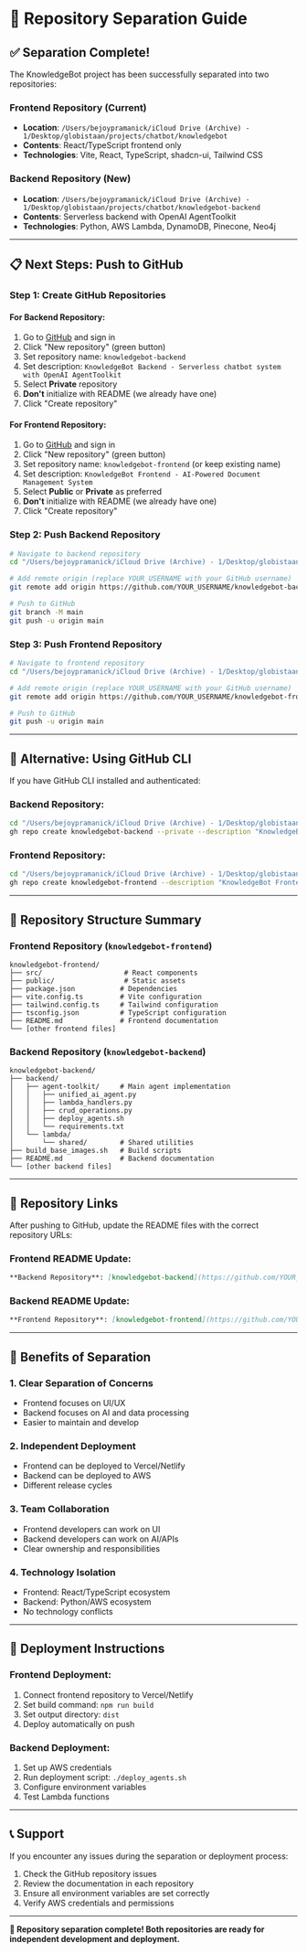 # 🚀 Repository Separation Guide

## ✅ **Separation Complete!**

The KnowledgeBot project has been successfully separated into two repositories:

### **Frontend Repository** (Current)
- **Location**: `/Users/bejoypramanick/iCloud Drive (Archive) - 1/Desktop/globistaan/projects/chatbot/knowledgebot`
- **Contents**: React/TypeScript frontend only
- **Technologies**: Vite, React, TypeScript, shadcn-ui, Tailwind CSS

### **Backend Repository** (New)
- **Location**: `/Users/bejoypramanick/iCloud Drive (Archive) - 1/Desktop/globistaan/projects/chatbot/knowledgebot-backend`
- **Contents**: Serverless backend with OpenAI AgentToolkit
- **Technologies**: Python, AWS Lambda, DynamoDB, Pinecone, Neo4j

---

## 📋 **Next Steps: Push to GitHub**

### **Step 1: Create GitHub Repositories**

#### **For Backend Repository:**
1. Go to [GitHub](https://github.com) and sign in
2. Click "New repository" (green button)
3. Set repository name: `knowledgebot-backend`
4. Set description: `KnowledgeBot Backend - Serverless chatbot system with OpenAI AgentToolkit`
5. Select **Private** repository
6. **Don't** initialize with README (we already have one)
7. Click "Create repository"

#### **For Frontend Repository:**
1. Go to [GitHub](https://github.com) and sign in
2. Click "New repository" (green button)
3. Set repository name: `knowledgebot-frontend` (or keep existing name)
4. Set description: `KnowledgeBot Frontend - AI-Powered Document Management System`
5. Select **Public** or **Private** as preferred
6. **Don't** initialize with README (we already have one)
7. Click "Create repository"

### **Step 2: Push Backend Repository**

```bash
# Navigate to backend repository
cd "/Users/bejoypramanick/iCloud Drive (Archive) - 1/Desktop/globistaan/projects/chatbot/knowledgebot-backend"

# Add remote origin (replace YOUR_USERNAME with your GitHub username)
git remote add origin https://github.com/YOUR_USERNAME/knowledgebot-backend.git

# Push to GitHub
git branch -M main
git push -u origin main
```

### **Step 3: Push Frontend Repository**

```bash
# Navigate to frontend repository
cd "/Users/bejoypramanick/iCloud Drive (Archive) - 1/Desktop/globistaan/projects/chatbot/knowledgebot"

# Add remote origin (replace YOUR_USERNAME with your GitHub username)
git remote add origin https://github.com/YOUR_USERNAME/knowledgebot-frontend.git

# Push to GitHub
git push -u origin main
```

---

## 🔧 **Alternative: Using GitHub CLI**

If you have GitHub CLI installed and authenticated:

### **Backend Repository:**
```bash
cd "/Users/bejoypramanick/iCloud Drive (Archive) - 1/Desktop/globistaan/projects/chatbot/knowledgebot-backend"
gh repo create knowledgebot-backend --private --description "KnowledgeBot Backend - Serverless chatbot system with OpenAI AgentToolkit" --source=. --remote=origin --push
```

### **Frontend Repository:**
```bash
cd "/Users/bejoypramanick/iCloud Drive (Archive) - 1/Desktop/globistaan/projects/chatbot/knowledgebot"
gh repo create knowledgebot-frontend --description "KnowledgeBot Frontend - AI-Powered Document Management System" --source=. --remote=origin --push
```

---

## 📁 **Repository Structure Summary**

### **Frontend Repository** (`knowledgebot-frontend`)
```
knowledgebot-frontend/
├── src/                    # React components
├── public/                 # Static assets
├── package.json           # Dependencies
├── vite.config.ts         # Vite configuration
├── tailwind.config.ts     # Tailwind configuration
├── tsconfig.json          # TypeScript configuration
├── README.md              # Frontend documentation
└── [other frontend files]
```

### **Backend Repository** (`knowledgebot-backend`)
```
knowledgebot-backend/
├── backend/
│   ├── agent-toolkit/     # Main agent implementation
│   │   ├── unified_ai_agent.py
│   │   ├── lambda_handlers.py
│   │   ├── crud_operations.py
│   │   ├── deploy_agents.sh
│   │   └── requirements.txt
│   └── lambda/
│       └── shared/        # Shared utilities
├── build_base_images.sh   # Build scripts
├── README.md              # Backend documentation
└── [other backend files]
```

---

## 🔗 **Repository Links**

After pushing to GitHub, update the README files with the correct repository URLs:

### **Frontend README Update:**
```markdown
**Backend Repository**: [knowledgebot-backend](https://github.com/YOUR_USERNAME/knowledgebot-backend) (Private)
```

### **Backend README Update:**
```markdown
**Frontend Repository**: [knowledgebot-frontend](https://github.com/YOUR_USERNAME/knowledgebot-frontend)
```

---

## 🎯 **Benefits of Separation**

### **1. Clear Separation of Concerns**
- Frontend focuses on UI/UX
- Backend focuses on AI and data processing
- Easier to maintain and develop

### **2. Independent Deployment**
- Frontend can be deployed to Vercel/Netlify
- Backend can be deployed to AWS
- Different release cycles

### **3. Team Collaboration**
- Frontend developers can work on UI
- Backend developers can work on AI/APIs
- Clear ownership and responsibilities

### **4. Technology Isolation**
- Frontend: React/TypeScript ecosystem
- Backend: Python/AWS ecosystem
- No technology conflicts

---

## 🚀 **Deployment Instructions**

### **Frontend Deployment:**
1. Connect frontend repository to Vercel/Netlify
2. Set build command: `npm run build`
3. Set output directory: `dist`
4. Deploy automatically on push

### **Backend Deployment:**
1. Set up AWS credentials
2. Run deployment script: `./deploy_agents.sh`
3. Configure environment variables
4. Test Lambda functions

---

## 📞 **Support**

If you encounter any issues during the separation or deployment process:

1. Check the GitHub repository issues
2. Review the documentation in each repository
3. Ensure all environment variables are set correctly
4. Verify AWS credentials and permissions

---

**🎉 Repository separation complete! Both repositories are ready for independent development and deployment.**
